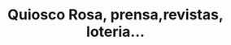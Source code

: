 ---
title: "Quiosco Rosa, prensa,revistas, loteria..."
url: /baeza/quiosco-rosa-prensa-revistas-loteria/
shop: Bücher
---